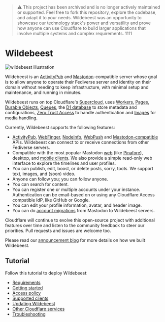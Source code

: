 > :warning:  This project has been archived and is no longer actively maintained or supported. Feel free to fork this repository, explore the codebase, and adapt it to your needs. Wildebeest was an opportunity to showcase our technology stack's power and versatility and prove how anyone can use Cloudflare to build larger applications that involve multiple systems and complex requirements.
1111
# Wildebeest

![wildebeest illustration](https://imagedelivery.net/NkfPDviynOyTAOI79ar_GQ/3654789b-089c-493a-85b4-be3f8f594c00/header)

Wildebeest is an [ActivityPub](https://www.w3.org/TR/activitypub/) and [Mastodon](https://joinmastodon.org/)-compatible server whose goal is to allow anyone to operate their Fediverse server and identity on their domain without needing to keep infrastructure, with minimal setup and maintenance, and running in minutes.

Wildebeest runs on top Cloudflare's [Supercloud](https://blog.cloudflare.com/welcome-to-the-supercloud-and-developer-week-2022/), uses [Workers](https://workers.cloudflare.com/), [Pages](https://pages.cloudflare.com/), [Durable Objects](https://developers.cloudflare.com/workers/learning/using-durable-objects/), [Queues](https://developers.cloudflare.com/queues/), the [D1 database](https://developers.cloudflare.com/d1/) to store metadata and configurations, [Zero Trust Access](https://www.cloudflare.com/en-gb/products/zero-trust/access/) to handle authentication and [Images](https://www.cloudflare.com/en-gb/products/cloudflare-images/) for media handling.

Currently, Wildebeest supports the following features:

- [ActivityPub](https://www.w3.org/TR/activitypub/), [WebFinger](https://www.rfc-editor.org/rfc/rfc7033), [NodeInfo](https://github.com/cloudflare/wildebeest/tree/main/functions/nodeinfo), [WebPush](https://datatracker.ietf.org/doc/html/rfc8030) and [Mastodon-compatible](https://docs.joinmastodon.org/api/) APIs. Wildebeest can connect to or receive connections from other Fediverse servers.
- Compatible with the most popular Mastodon [web](https://github.com/nolanlawson/pinafore) (like [Pinafore](https://github.com/nolanlawson/pinafore)), desktop, and [mobile clients](https://joinmastodon.org/apps). We also provide a simple read-only web interface to explore the timelines and user profiles.
- You can publish, edit, boost, or delete posts, sorry, toots. We support text, images, and (soon) video.
- Anyone can follow you; you can follow anyone.
- You can search for content.
- You can register one or multiple accounts under your instance. Authentication can be email-based on or using any Cloudflare Access compatible IdP, like GitHub or Google.
- You can edit your profile information, avatar, and header image.
- You can do [account migrations](https://docs.joinmastodon.org/user/moving/) from Mastodon to Wildebeest servers.

Cloudflare will continue to evolve this open-source project with additional features over time and listen to the community feedback to steer our priorities. Pull requests and issues are welcome too.

Please read our [announcement blog](https://blog.cloudflare.com/welcome-to-wildebeest-the-fediverse-on-cloudflare/) for more details on how we built Wildebeest.

## Tutorial

Follow this tutorial to deploy Wildebeest:

- [Requirements](docs/requirements.md)
- [Getting started](docs/getting-started.md)
- [Access policy](docs/access-policy.md)
- [Supported clients](docs/supported-clients.md)
- [Updating Wildebeest](docs/updating.md)
- [Other Cloudflare services](docs/other-services.md)
- [Troubleshooting](docs/troubleshooting.md)
